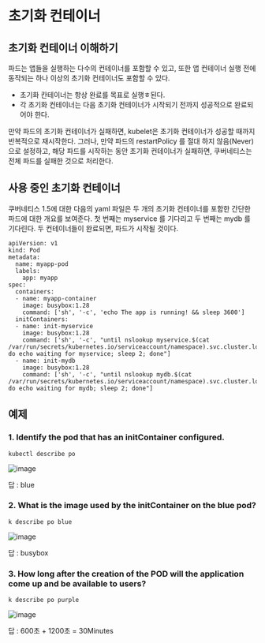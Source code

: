 # 초기화 컨테이너

## 초기화 컨테이너 이해하기
파드는 앱들을 실행하는 다수의 컨테이너를 포함할 수 있고, 또한 앱 컨테이너 실행 전에 동작되는 하나 이상의 초기화 컨테이너도 포함할 수 있다.

- 초기화 칸테이너는 항상 완료를 목표로 실행ㅎ된다.
- 각 초기화 컨테이너는 다음 초기화 컨테이너가 시작되기 전까지 성공적으로 완료되어야 한다.

만약 파드의 초기화 컨테이너가 실패하면, kubelet은 초기화 컨테이너가 성공할 때까지 반복적으로 재시작한다. 그러나, 만약 파드의 restartPolicy 를 절대 하지 않음(Never)으로 
설정하고, 해당 파드를 시작하는 동안 초기화 컨테이너가 실패하면, 쿠버네티스는 전체 파드를 실패한 것으로 처리한다.

## 사용 중인 초기화 컨테이너
쿠버네티스 1.5에 대한 다음의 yaml 파일은 두 개의 초기화 컨테이너를 포함한 간단한 파드에 대한 개요를 보여준다. 
첫 번째는 myservice 를 기다리고 두 번째는 mydb 를 기다린다. 두 컨테이너들이 완료되면, 파드가 시작될 것이다.

```
apiVersion: v1
kind: Pod
metadata:
  name: myapp-pod
  labels:
    app: myapp
spec:
  containers:
  - name: myapp-container
    image: busybox:1.28
    command: ['sh', '-c', 'echo The app is running! && sleep 3600']
  initContainers:
  - name: init-myservice
    image: busybox:1.28
    command: ['sh', '-c', "until nslookup myservice.$(cat /var/run/secrets/kubernetes.io/serviceaccount/namespace).svc.cluster.local; do echo waiting for myservice; sleep 2; done"]
  - name: init-mydb
    image: busybox:1.28
    command: ['sh', '-c', "until nslookup mydb.$(cat /var/run/secrets/kubernetes.io/serviceaccount/namespace).svc.cluster.local; do echo waiting for mydb; sleep 2; done"]
  ```
  
  
## 예제

### 1. Identify the pod that has an initContainer configured.
```
kubectl describe po
```
![image](https://user-images.githubusercontent.com/81672260/170159780-e09d8a49-8008-4e62-a8bc-e6e8a3589d6b.png)

답 : blue

### 2. What is the image used by the initContainer on the blue pod?

```
k describe po blue
```
![image](https://user-images.githubusercontent.com/81672260/170159915-570f724a-2891-400b-bf8d-597a1bdbeaf5.png)

답 : busybox

  
### 3. How long after the creation of the POD will the application come up and be available to users?

```
k describe po purple
```

![image](https://user-images.githubusercontent.com/81672260/170160166-2486bd8b-a4eb-4b7e-a40b-d7d889802cf1.png)

답 : 600초 + 1200초 = 30Minutes




